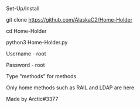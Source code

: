 Set-Up/Install

git clone https://github.com/AlaskaC2/Home-Holder

cd Home-Holder

python3 Home-Holder.py

Username - root

Password - root

Type "methods" for methods

Only home methods such as RAIL and LDAP are here

Made by Arctic#3377
